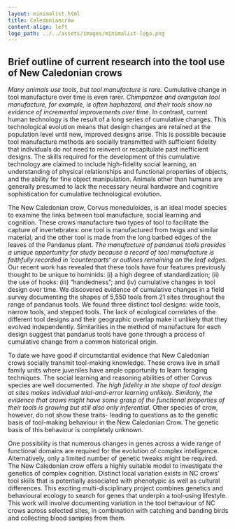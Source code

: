```yaml
---
layout: minimalist.html
title: Caledoniancrow
content-align: left
logo_path: ../../assets/images/minimalist-logo.png
---
```

## Brief outline of current research into the tool use of New Caledonian crows

_Many animals use tools, but tool manufacture is rare._ Cumulative change in tool manufacture over time is even rarer. _Chimpanzee and orangutan tool manufacture, for example, is often haphazard, and their tools show no evidence of incremental improvements over time._ In contrast, current human technology is the result of a long series of cumulative changes. This technological evolution means that design changes are retained at the population level until new, improved designs arise. This is possible because tool manufacture methods are socially transmitted with sufficient fidelity that individuals do not need to reinvent or recapitulate past inefficient designs. The skills required for the development of this cumulative technology are claimed to include high-fidelity social learning, an understanding of physical relationships and functional properties of objects, and the ability for fine object manipulation. Animals other than humans are generally presumed to lack the necessary neural hardware and cognitive sophistication for cumulative technological evolution.

The New Caledonian crow, Corvus moneduloides, is an ideal model species to examine the links between tool manufacture, social learning and cognition. These crows manufacture two types of tool to facilitate the capture of invertebrates: one tool is manufactured from twigs and similar material, and the other tool is made from the long barbed edges of the leaves of the Pandanus plant. _The manufacture of pandanus tools provides a unique opportunity for study because a record of tool manufacture is faithfully recorded in ‘counterparts’ or outlines remaining on the leaf edges._ Our recent work has revealed that these tools have four features previously thought to be unique to hominids: (i) a high degree of standardization; (ii) the use of hooks: (iii) “handedness”; and (iv) cumulative changes in tool design over time. We discovered evidence of cumulative changes in a field survey documenting the shapes of 5,550 tools from 21 sites throughout the range of pandanus tools. We found three distinct tool designs: wide tools, narrow tools, and stepped tools. The lack of ecological correlates of the different tool designs and their geographic overlap make it unlikely that they evolved independently. Similarities in the method of manufacture for each design suggest that pandanus tools have gone through a process of cumulative change from a common historical origin.

To date we have good if circumstantial evidence that New Caledonian crows socially transmit tool-making knowledge. These crows live in small family units where juveniles have ample opportunity to learn foraging techniques. The social learning and reasoning abilities of other Corvus species are well documented. _The high fidelity in the shape of tool design at sites makes individual trial-and-error learning unlikely. Similarly, the evidence that crows might have some grasp of the functional properties of their tools is growing but still also only inferential._ Other species of crow, however, do not show these traits- leading to questions as to the genetic basis of tool-making behaviour in the New Caledonian Crow. The genetic basis of this behaviour is completely unknown.

One possibility is that numerous changes in genes across a wide range of functional domains are required for the evolution of complex intelligence. Alternatively, only a limited number of genetic tweaks might be required. The New Caledonian crow offers a highly suitable model to investigate the genetics of complex cognition. Distinct local variation exists in NC crows’ tool skills that is potentially associated with phenotypic as well as cultural differences. This exciting multi-disciplinary project combines genetics and behavioural ecology to search for genes that underpin a tool-using lifestyle. This work will involve documenting variation in the tool behaviour of NC crows across selected sites, in combination with catching and banding birds and collecting blood samples from them.
